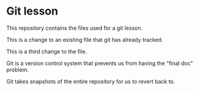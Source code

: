# Git lesson

This repository contains the files used for a git lesson.

This is a change to an existing file that git has already tracked.

This is a third change to the file.

Git is a version control system that prevents us from having the "final 
doc" problem.

Git takes snapshots of the entire repository for us to revert back to.
